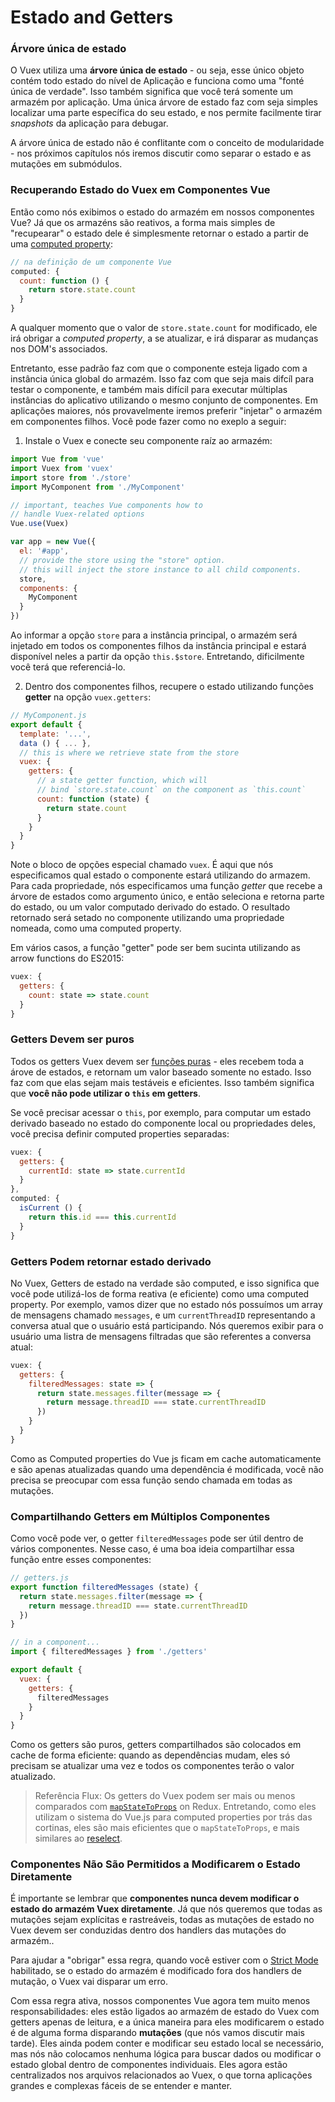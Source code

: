 # Estado and Getters

### Árvore única de estado

O Vuex utiliza uma **árvore única de estado** - ou seja, esse único objeto contém todo estado do nível de Aplicação e funciona como uma "fonté única de verdade". Isso também significa que você terá somente um armazém por aplicação. Uma única árvore de estado faz com seja simples localizar uma parte específica do seu estado, e nos permite facilmente tirar <i>snapshots</i> da aplicação para debugar.

A árvore única de estado não é conflitante com o conceito de modularidade - nos próximos capítulos nós iremos discutir como separar o estado e as mutações em submódulos.

### Recuperando Estado do Vuex em Componentes Vue

Então como nós exibimos o estado do armazém em nossos componentes Vue? Já que os armazéns são reativos, a forma mais simples de "recupearar" o estado dele é simplesmente retornar o estado a partir de uma [computed property](http://vuejs.org/guide/computed.html):

``` js
// na definição de um componente Vue
computed: {
  count: function () {
    return store.state.count
  }
}
```

A qualquer momento que o valor de `store.state.count` for modificado, ele irá obrigar a <i>computed property</i>, a se atualizar, e irá disparar as mudanças nos DOM's associados.

Entretanto, esse padrão faz com que o componente esteja ligado com a instância única global do armazém. Isso faz com que seja mais difcíl para testar o componente, e também mais difícil para executar múltiplas instâncias do aplicativo utilizando o mesmo conjunto de componentes. Em aplicações maiores, nós provavelmente iremos preferir "injetar" o armazém em componentes filhos. Você pode fazer como no exeplo a seguir:

1. Instale o Vuex e conecte seu componente raíz ao armazém:

  ``` js
  import Vue from 'vue'
  import Vuex from 'vuex'
  import store from './store'
  import MyComponent from './MyComponent'

  // important, teaches Vue components how to
  // handle Vuex-related options
  Vue.use(Vuex)

  var app = new Vue({
    el: '#app',
    // provide the store using the "store" option.
    // this will inject the store instance to all child components.
    store,
    components: {
      MyComponent
    }
  })
  ```

  Ao informar a opção `store` para a instância principal, o armazém será injetado em todos os componentes filhos da instância principal e estará disponível neles a partir da opção `this.$store`. Entretando, dificilmente você terá que referenciá-lo.

2. Dentro dos componentes filhos, recupere o estado utilizando funções **getter** na opção `vuex.getters`:

  ``` js
  // MyComponent.js
  export default {
    template: '...',
    data () { ... },
    // this is where we retrieve state from the store
    vuex: {
      getters: {
        // a state getter function, which will
        // bind `store.state.count` on the component as `this.count`
        count: function (state) {
          return state.count
        }
      }
    }
  }
  ```

  Note o bloco de opções especial chamado `vuex`. É aqui que nós especificamos qual estado o componente estará utilizando do armazem. Para cada propriedade, nós especificamos uma função <i>getter</i> que recebe a árvore de estados como argumento único, e então seleciona e retorna parte do estado, ou um valor computado derivado do estado. O resultado retornado será setado no componente utilizando uma propriedade nomeada, como uma computed property.

  Em vários casos, a função "getter" pode ser bem sucinta utilizando as arrow functions do ES2015:

  ``` js
  vuex: {
    getters: {
      count: state => state.count
    }
  }
  ```

### Getters Devem ser puros

Todos os getters Vuex devem ser [funções puras](https://en.wikipedia.org/wiki/Pure_function) - eles recebem toda a árove de estados, e retornam um valor baseado somente no estado. Isso faz com que elas sejam mais testáveis e eficientes. Isso também significa que **você não pode utilizar o `this` em getters**.

Se você precisar acessar o `this`, por exemplo, para computar um estado derivado baseado no estado do componente local ou propriedades deles, você precisa definir computed properties separadas:

``` js
vuex: {
  getters: {
    currentId: state => state.currentId
  }
},
computed: {
  isCurrent () {
    return this.id === this.currentId
  }
}
```

### Getters Podem retornar estado derivado

No Vuex, Getters de estado na verdade são computed, e isso significa que você pode utilizá-los de forma reativa (e eficiente) como uma computed property. Por exemplo, vamos dizer que no estado nós possuímos um array de mensagens chamado `messages`, e um `currentThreadID` representando a conversa atual que o usuário está participando. Nós queremos exibir para o usuário uma listra de mensagens filtradas que são referentes a conversa atual:

``` js
vuex: {
  getters: {
    filteredMessages: state => {
      return state.messages.filter(message => {
        return message.threadID === state.currentThreadID
      })
    }
  }
}
```

Como as Computed properties do Vue js ficam em cache automaticamente e são apenas atualizadas quando uma dependência é modificada, você não precisa se preocupar com essa função sendo chamada em todas as mutações.

### Compartilhando Getters em Múltiplos Componentes

Como você pode ver, o getter `filteredMessages` pode ser útil dentro de vários componentes. Nesse caso, é uma boa ideia compartilhar essa função entre esses componentes:

``` js
// getters.js
export function filteredMessages (state) {
  return state.messages.filter(message => {
    return message.threadID === state.currentThreadID
  })
}
```

``` js
// in a component...
import { filteredMessages } from './getters'

export default {
  vuex: {
    getters: {
      filteredMessages
    }
  }
}
```

Como os getters são puros, getters compartilhados são colocados em cache de forma eficiente: quando as dependências mudam, eles só precisam se atualizar uma vez e todos os componentes terão o valor atualizado.

> Referência Flux: Os getters do Vuex podem ser mais ou menos comparados com [`mapStateToProps`](https://github.com/rackt/react-redux/blob/master/docs/api.md#connectmapstatetoprops-mapdispatchtoprops-mergeprops-options) on Redux. Entretando, como eles utilizam o sistema do Vue.js para computed properties por trás das cortinas, eles são mais eficientes que o `mapStateToProps`, e mais similares ao [reselect](https://github.com/reactjs/reselect).

### Componentes Não São Permitidos a Modificarem o Estado Diretamente

É importante se lembrar que **componentes nunca devem modificar o estado do armazém Vuex diretamente**. Já que nós queremos que todas as mutações sejam explícitas e rastreáveis, todas as mutações de estado no Vuex devem ser conduzidas dentro dos handlers das mutações do armazém..

Para ajudar a "obrigar" essa regra, quando você estiver com o [Strict Mode](strict.md) habilitado, se o estado do armazém é modificado fora dos handlers de mutação, o Vuex vai disparar um erro.

Com essa regra ativa, nossos componentes Vue agora tem muito menos responsabilidades: eles estão ligados ao armazém de estado do Vuex com getters apenas de leitura, e a única maneira para eles modificarem o estado é de alguma forma disparando **mutações** (que nós vamos discutir mais tarde). Eles ainda podem conter e modificar seu estado local se necessário, mas nós não colocamos nenhuma lógica para buscar dados ou modificar o estado global dentro de componentes individuais. Eles agora estão centralizados nos arquivos relacionados ao Vuex, o que torna aplicações grandes e complexas fáceis de se entender e manter.
